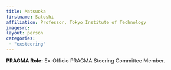 ```yaml
---
title: Matsuoka
firstname: Satoshi
affiliation: Professor, Tokyo Institute of Technology
imagesrc: 
layout: person
categories:
 - "exsteering"
---
```


**PRAGMA Role:** Ex-Officio PRAGMA Steering Committee Member.

